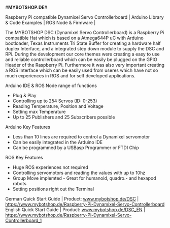 #****************************************MYBOTSHOP.DE****************************************#

Raspberry Pi compatible Dynamixel Servo Controllerboard | Arduino Library &amp; Code Examples | ROS Node &amp; Firmware |

The MYBOTSHOP DSC (Dynamixel Servo Controllerboard) is a Raspberry Pi compatible Hat which is based on a Atmega644P uC with Arduino bootloader, Texas Instruments Tri State Buffer for creating a hardware half duplex Interface, and a integrated step down module to supply the DSC and RPi.
During the development our core themes were creating a easy to use and reliable controllerboard which can be easily be plugged on the GPIO Header of the Raspberry Pi. Furthermore it was also very important creating a ROS Interface which can be easily used from useres which have not so much experiences in ROS and for self developed applications.


Arduino IDE & ROS Node range of functions

* Plug & Play
* Controlling up to 254 Servos (ID: 0-253)
* Reading Temperature, Position and Voltage
* Setting max Temperature
* Up to 25 Publishers and 25 Subscribers possible

Arduino Key Features

* Less than 10 lines are required to control a Dynamixel servomotor
* Can be easily integrated in the Arduino IDE
* Can be programmed by a USBasp Programmer or FTDI Chip

ROS Key Features

* Huge ROS experiences not required
* Controlling servomotors and reading the values with up to 10hz
* Group Move implemted - Great for humanoid, quadro.- and hexapod robots
* Setting positions right out the Terminal



German Quick Start Guide | Product: www.mybotshop.de/DSC | https://www.mybotshop.de/Raspberry-Pi-Dynamixel-Servo-Controllerboard
English Quick Start Guide | Product: www.mybotshop.de/DSC_EN | https://www.mybotshop.de/Raspberry-Pi-Dynamixel-Servo-Controllerboard_1


